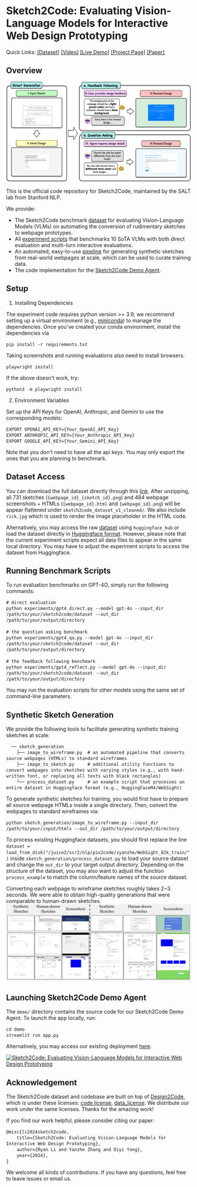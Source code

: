 # Sketch2Code: Evaluating Vision-Language Models for Interactive Web Design Prototyping

Quick Links:
[[Dataset]](https://huggingface.co/datasets/SALT-NLP/Sketch2Code) 
[[Video]](https://youtu.be/lacoqfNdZgg)
[[Live Demo]](https://sketch2code-demo.streamlit.app/) 
[[Project Page]](https://salt-nlp.github.io/Sketch2Code-Project-Page/)
[[Paper]](...)

## Overview

![](assets/intro_pic.png)

This is the official code repository for Sketch2Code, maintained by the SALT lab from Stanford NLP.

We provide:
- The Sketch2Code benchmark [dataset](https://huggingface.co/datasets/SALT-NLP/Sketch2Code) for evaluating Vision-Language Models (VLMs) on automating the conversion of rudimentary sketches to webpage prototypes.
- All [experiment scripts](https://github.com/SALT-NLP/Sketch2Code/edit/main/README.md#synthetic-sketch-generation) that benchmarks 10 SoTA VLMs with both direct evaluation and multi-turn interactive evaluations.
- An automated, easy-to-use [pipeline](https://github.com/SALT-NLP/Sketch2Code/edit/main/README.md#synthetic-sketch-generation) for generating synthetic sketches from real-world webpages at scale, which can be used to curate training data.
- The code implementation for the [Sketch2Code Demo Agent](https://sketch2code-demo.streamlit.app/).

## Setup

1. Installing Dependencies

The experiment code requires python version >= 3.9, we recommend setting up a virtual environment (e.g., [miniconda](https://docs.anaconda.com/miniconda/)) to manage the dependencies.
Once you've created your conda environment, install the dependencies via
```
pip install -r requirements.txt
```

Taking screenshots and running evaluations also need to install browsers.
```
playwright install
```

If the above doesn't work, try:
```
python3 -m playwright install
```

2. Environment Variables

Set up the API Keys for OpenAI, Anthropic, and Gemini to use the corresponding models:
```
EXPORT OPENAI_API_KEY={Your_OpenAI_API_Key}
EXPORT ANTHROPIC_API_KEY={Your_Anthropic_API_Key}
EXPORT GOOGLE_API_KEY={Your_Gemini_API_Key}
```

Note that you don't need to have all the api keys. You may only export the ones that you are planning to benchmark.

## Dataset Access
You can download the full dataset directly through this [link](https://huggingface.co/datasets/SALT-NLP/Sketch2Code/resolve/main/sketch2code_dataset_v1.zip?download=true). After unzipping, all 731 sketches (`{webpage_id}_{sketch_id}.png`) and 484 webpage screenshots + HTMLs (`{webpage_id}.html` and `{webpage_id}.png`) will be appear flattened under `sketch2code_dataset_v1_cleaned/`. We also include `rick.jpg` which is used to render the image placeholder in the HTML code.

Alternatively, you may access the raw [dataset](https://huggingface.co/datasets/SALT-NLP/Sketch2Code) using `huggingface_hub` or load the dataset directly in [Huggingface format](https://huggingface.co/datasets/SALT-NLP/Sketch2Code-hf). However, please note that the current experiment scripts expect all data files to appear in the same local directory. You may have to adjust the experiment scripts to access the dataset from Huggingface.

## Running Benchmark Scripts
To run evaluation benchmarks on GPT-4O, simply run the following commands:
```
# direct evaluation
python experiments/gpt4_direct.py --model gpt-4o --input_dir /path/to/your/sketch2code/dataset --out_dir /path/to/your/output/directory

# the question asking benchmark
python experiments/gpt4_qa.py --model gpt-4o --input_dir /path/to/your/sketch2code/dataset --out_dir /path/to/your/output/directory

# the feedback following benchmark
python experiments/gpt4_reflect.py --model gpt-4o --input_dir /path/to/your/sketch2code/dataset --out_dir /path/to/your/output/directory
```
You may run the evaluation scripts for other models using the same set of command-line parameters.

## Synthetic Sketch Generation
We provide the following tools to facilitate generating synthetic training sketches at scale:
```
  ── sketch_generation
    ├── image_to_wireframe.py  # an automated pipeline that converts source webpages (HTMLs) to standard wireframes
    ├── image_to_sketch.py     # additional utility functions to convert webpages into sketches with varying styles (e.g., with hand-written font, or replacing all texts with black rectangles)
    └── process_dataset.py     # an example script that processes an entire dataset in Huggingface format (e.g., HuggingFaceM4/WebSight)
```

To generate synthetic sketches for training, you would first have to prepare all source webpage HTMLs inside a single directory. Then, convert the webpages to standard wireframes via:
```
python sketch_generation/image_to_wireframe.py --input_dir /path/to/your/input/htmls --out_dir /path/to/your/output/directory
```

To process existing Huggingface datasets, you should first replace the line `dataset = load_from_disk("/juice2/scr2/nlp/pix2code/zyanzhe/WebSight_82k_train/")` inside `sketch_generation/process_dataset.py` to load your source dataset and change the `out_dir` to your target output directory. Depending on the structure of the dataset, you may also want to adjust the function `process_example` to match the column/feature names of the source dataset.

Converting each webpage to wireframe sketches roughly takes 2~3 seconds. We were able to obtain high-quality generations that were comparable to human-drawn sketches.
![](assets/synthetic_sketches.png)

## Launching Sketch2Code Demo Agent
The `demo/` directory contains the source code for our Sketch2Code Demo Agent. To launch the app locally, run:
```
cd demo
streamlit run app.py
```
Alternatively, you may access our existing deployment [here](https://sketch2code-demo.streamlit.app/).

[![Sketch2Code: Evaluating Vision-Language Models for Interactive Web Design Prototyping](https://markdown-videos-api.jorgenkh.no/url?url=https%3A%2F%2Fyoutu.be%2Fofe3yJNAJnU)](https://youtu.be/ofe3yJNAJnU)

## Acknowledgement
The Sketch2Code dataset and codebase are built on top of [Design2Code](https://github.com/NoviScl/Design2Code), which is under these licenses: [code license](https://github.com/NoviScl/Design2Code/blob/main/CODE_LICENSE), [data_license](https://github.com/NoviScl/Design2Code/blob/main/DATA_LICENSE). We distribute our work under the same licenses. Thanks for the amazing work!

If you find our work helpful, please consider citing our paper:

```
@misc{li2024sketch2code,
    title={Sketch2Code: Evaluating Vision-Language Models for Interactive Web Design Prototyping},
    author={Ryan Li and Yanzhe Zhang and Diyi Yang},
    year={2024},
}
```

We welcome all kinds of contributions. If you have any questions, feel free to leave issues or email us.

